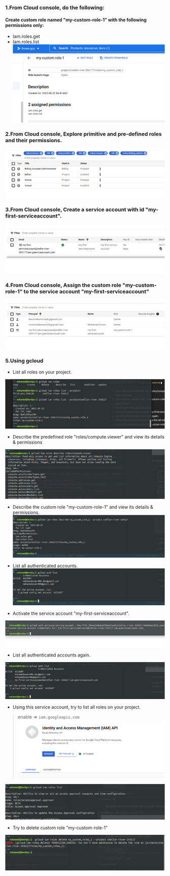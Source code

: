 ### 1.From Cloud console, do the following:
#### Create custom role named "my-custom-role-1" with the following permissions only:
- Iam.roles.get
- Iam.roles.list
![alt](../assets/Screenshot%20from%202022-06-22%2022-53-46.png)


### 2.From Cloud console, Explore primitive and pre-defined roles and their permissions.

![alt](../assets/Screenshot%20from%202022-06-22%2023-03-19.png)


### 3.From Cloud console, Create a service account with id "my-first-serviceaccount".

![alt](../assets/Screenshot%20from%202022-06-22%2023-13-11.png)

### 4.From Cloud console, Assign the custom role "my-custom-role-1" to the service account "my-first-serviceaccount"

![alt](../assets/Screenshot%20from%202022-06-22%2023-11-46.png)

### 5.Using gcloud
- List all roles on your project.

![alt](../assets/Screenshot%20from%202022-06-22%2023-15-46.png)

- Describe the predefined role "roles/compute.viewer" and view its details & permissions

![alt](../assets/Screenshot%20from%202022-06-22%2023-19-03.png)

- Describe the custom role "my-custom-role-1" and view its details & permissions.
![alt](../assets/Screenshot%20from%202022-06-22%2023-36-10.png)

- List all authenticated accounts.
![alt](../assets/Screenshot%20from%202022-06-22%2023-42-11.png)

- Activate the service account "my-first-serviceaccount".

![alt](../assets/Screenshot%20from%202022-06-22%2023-50-32.png)
- List all authenticated accounts again.

![alt](../assets/Screenshot%20from%202022-06-22%2023-51-36.png)
- Using this service account, try to list all roles on your project.
> enable  => `iam.googleapis.com` 
![alt](../assets/Screenshot%20from%202022-06-23%2000-00-59.png)


![alt](../assets/Screenshot%20from%202022-06-23%2000-05-25.png)

- Try to delete custom role "my-custom-role-1"

![alt](../assets/Screenshot%20from%202022-06-23%2000-04-38.png)